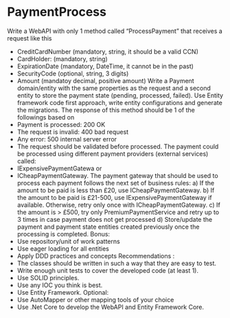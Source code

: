 # PaymentProcess
Write a WebAPI with only 1 method called “ProcessPayment” that receives a request like this
- CreditCardNumber (mandatory, string, it should be a valid CCN)
- CardHolder: (mandatory, string)
- ExpirationDate (mandatory, DateTime, it cannot be in the past)
- SecurityCode (optional, string, 3 digits)
- Amount (mandatoy decimal, positive amount)
Write a Payment domain/entity with the same properties as the request and a second entity to store the
payment state (pending, processed, failed). Use Entity framework code first approach, write entity
configurations and generate the migrations.
The response of this method should be 1 of the followings based on
- Payment is processed: 200 OK
- The request is invalid: 400 bad request
- Any error: 500 internal server error
- The request should be validated before processed.
The payment could be processed using different payment providers (external services) called:
- IExpensivePaymentGatewa or
- ICheapPaymentGateway.
The payment gateway that should be used to process each payment follows the next set of business rules:
a) If the amount to be paid is less than £20, use ICheapPaymentGateway.
b) If the amount to be paid is £21-500, use IExpensivePaymentGateway if available. Otherwise, retry
only once with ICheapPaymentGateway.
c) If the amount is > £500, try only PremiumPaymentService and retry up to 3 times in case payment
does not get processed
d) Store/update the payment and payment state entities created previously once the processing is
completed.
Bonus:
- Use repository/unit of work patterns
- Use eager loading for all entities
- Apply DDD practices and concepts
Recommendations :
- The classes should be written in such a way that they are easy to test.
- Write enough unit tests to cover the developed code (at least 1).
- Use SOLID principles.
- Use any IOC you think is best.
- Use Entity Framework.
Optional:
- Use AutoMapper or other mapping tools of your choice
- Use .Net Core to develop the WebAPI and Entity Framework Core.
